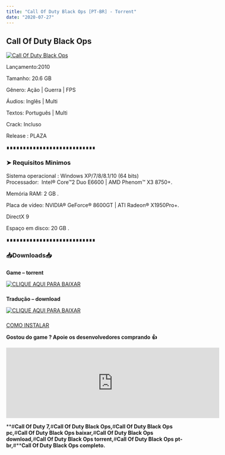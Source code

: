 ```yaml
---
title: "Call Of Duty Black Ops [PT-BR] - Torrent"
date: "2020-07-27"
---
```


## Call Of Duty Black Ops

[![](https://1.bp.blogspot.com/-M_8hzFoOGXk/XxHNyYGuZ9I/AAAAAAAAA3k/H_BCVJd3GGUyxDLSM6bFg1llkXrcI10dgCLcBGAsYHQ/s640/374404.jpg "Call Of Duty Black Ops")](https://1.bp.blogspot.com/-M_8hzFoOGXk/XxHNyYGuZ9I/AAAAAAAAA3k/H_BCVJd3GGUyxDLSM6bFg1llkXrcI10dgCLcBGAsYHQ/s1600/374404.jpg)

Lançamento:2010

Tamanho: 20.6 GB

Gênero: Ação | Guerra | FPS

Áudios: Inglês | Multi

Textos: Português | Multi

Crack: Incluso

Release : PLAZA

  

∎∎∎∎∎∎∎∎∎∎∎∎∎∎∎∎∎∎∎∎∎∎∎∎∎∎∎

  

### ➤ Requisitos Minimos

Sistema operacional : Windows XP/7/8/8.1/10 (64 bits)  
Processador:  Intel® Core™2 Duo E6600 | AMD Phenom™ X3 8750+.

Memória RAM: 2 GB .

Placa de vídeo: NVIDIA® GeForce® 8600GT | ATI Radeon® X1950Pro+.

DirectX 9

Espaço em disco: 20 GB .

∎∎∎∎∎∎∎∎∎∎∎∎∎∎∎∎∎∎∎∎∎∎∎∎∎∎∎

### 📥Downloads📥

### 

**Game – torrent**

[![](https://1.bp.blogspot.com/-RBh2DeQzAe8/XwRU-bThfxI/AAAAAAAAAyk/mhrHLuqp6DADYjlr9cMsETB9z8v9liz0wCLcBGAsYHQ/s320/3185816cd74683d96d375aa5f1443064.png "CLIQUE AQUI PARA BAIXAR")](https://stfly.me/iEu1P)

### 

**Tradução – download**

[![](https://1.bp.blogspot.com/-RBh2DeQzAe8/XwRU-bThfxI/AAAAAAAAAyk/mhrHLuqp6DADYjlr9cMsETB9z8v9liz0wCLcBGAsYHQ/s320/3185816cd74683d96d375aa5f1443064.png "CLIQUE AQUI PARA BAIXAR")](https://stfly.me/8paGbIMC)

### 

[COMO INSTALAR](https://pirategamesgod.blogspot.com/p/suporte.html) 

**Gostou do game ? Apoie os desenvolvedores comprando** **👍**

<iframe frameborder="0" height="190" src="https://store.steampowered.com/widget/42700/" width="574"></iframe>

**#****Call Of Duty 7,****#****Call Of Duty Black Ops,****#****Call Of Duty Black Ops pc,****#****Call Of Duty Black Ops baixar,****#****Call Of Duty Black Ops download,****#****Call Of Duty Black Ops torrent,****#****Call Of Duty Black Ops pt-br,****#****Call Of Duty Black Ops completo.**
